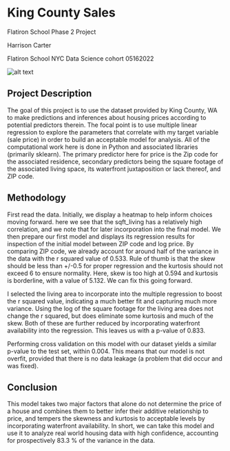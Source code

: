 # King County Sales

Flatiron School Phase 2 Project

Harrison Carter

Flatiron School NYC Data Science cohort 05162022

![alt text](https://www.wta.org/site_images/hikes/dsc_0030.jpg/@@images/11f0a298-5a81-4457-963a-19417224d1d6.jpeg)

## Project Description

The goal of this project is to use the dataset provided by King County, WA to make predictions and inferences about housing prices according to potential predictors therein. The focal point is to use multiple linear regression to explore the parameters that correlate with my target variable (sale price) in order to build an acceptable model for analysis. All of the computational work here is done in Python and associated libraries (primarily sklearn). The primary predictor here for price is the Zip code for the associated residence, secondary predictors being the square footage of the associated living space, its waterfront juxtaposition or lack thereof, and ZIP code.

## Methodology

First read the data. Initially, we display a heatmap to help inform choices moving forward. here we see that the sqft_living has a relatively high correlation, and we note that for later incorporation into the final model. We then prepare our first model and displays its regression results for inspection of the initial model between ZIP code and log price. By comparing ZIP code, we already account for around half of the variance in the data with the r squared value of 0.533. Rule of thumb is that the skew should be less than +/-0.5 for proper regression and the kurtosis should not exceed 6 to ensure normality. Here, skew is too high at 0.594 and kurtosis is borderline, with a value of 5.132. We can fix this going forward.

I selected the living area to incorporate into the multiple regression to boost the r squared value, indicating a much better fit and capturing much more variance. Using the log of the square footage for the living area does not change the r squared, but does eliminate some kurtosis and much of the skew. Both of these are further reduced by incorporating waterfront availability into the regression. This leaves us with a p-value of 0.833.

Performing cross validation on this model with our dataset yields a similar p-value to the test set, within 0.004. This means that our model is not overfit, provided that there is no data leakage (a problem that did occur and was fixed).

## Conclusion

This model takes two major factors that alone do not determine the price of a house and combines them to better infer their additive relationship to price, and tempers the skewness and kurtosis to acceptable levels by incorporating waterfront availability. In short, we can take this model and use it to analyze real world housing data with high confidence, accounting for prospectively 83.3 % of the variance in the data.